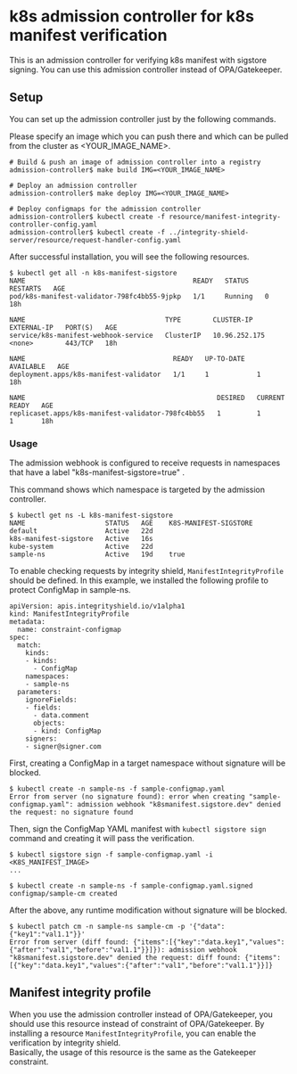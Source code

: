 # k8s admission controller for k8s manifest verification

This is an admission controller for verifying k8s manifest with sigstore signing.
You can use this admission controller instead of OPA/Gatekeeper.

## Setup
You can set up the admission controller just by the following commands.

Please specify an image which you can push there and which can be pulled from the cluster as <YOUR_IMAGE_NAME>.

```
# Build & push an image of admission controller into a registry
admission-controller$ make build IMG=<YOUR_IMAGE_NAME>

# Deploy an admission controller
admission-controller$ make deploy IMG=<YOUR_IMAGE_NAME>

# Deploy configmaps for the admission controller
admission-controller$ kubectl create -f resource/manifest-integrity-controller-config.yaml
admission-controller$ kubectl create -f ../integrity-shield-server/resource/request-handler-config.yaml
```
After successful installation, you will see the following resources.
```
$ kubectl get all -n k8s-manifest-sigstore                                  
NAME                                          READY   STATUS    RESTARTS   AGE
pod/k8s-manifest-validator-798fc4bb55-9jpkp   1/1     Running   0          18h

NAME                                   TYPE        CLUSTER-IP      EXTERNAL-IP   PORT(S)   AGE
service/k8s-manifest-webhook-service   ClusterIP   10.96.252.175   <none>        443/TCP   18h

NAME                                     READY   UP-TO-DATE   AVAILABLE   AGE
deployment.apps/k8s-manifest-validator   1/1     1            1           18h

NAME                                                DESIRED   CURRENT   READY   AGE
replicaset.apps/k8s-manifest-validator-798fc4bb55   1         1         1       18h
```


### Usage

The admission webhook is configured to receive requests in namespaces that have a label "k8s-manifest-sigstore=true" .

This command shows which namespace is targeted by the admission controller.
```
$ kubectl get ns -L k8s-manifest-sigstore
NAME                    STATUS   AGE    K8S-MANIFEST-SIGSTORE
default                 Active   22d
k8s-manifest-sigstore   Active   16s
kube-system             Active   22d
sample-ns               Active   19d    true
```
To enable checking requests by integrity shield, `ManifestIntegrityProfile` should be defined.
In this example, we installed the following profile to protect ConfigMap in sample-ns.

```
apiVersion: apis.integrityshield.io/v1alpha1
kind: ManifestIntegrityProfile
metadata:
  name: constraint-configmap
spec:
  match:
    kinds:
    - kinds:
      - ConfigMap
    namespaces:
    - sample-ns
  parameters:
    ignoreFields:
    - fields:
      - data.comment
      objects:
      - kind: ConfigMap
    signers:
    - signer@signer.com
```

First, creating a ConfigMap in a target namespace without signature will be blocked.
```
$ kubectl create -n sample-ns -f sample-configmap.yaml
Error from server (no signature found): error when creating "sample-configmap.yaml": admission webhook "k8smanifest.sigstore.dev" denied the request: no signature found
```

Then, sign the ConfigMap YAML manifest with `kubectl sigstore sign` command and creating it will pass the verification.
```
$ kubectl sigstore sign -f sample-configmap.yaml -i <K8S_MANIFEST_IMAGE>
...

$ kubectl create -n sample-ns -f sample-configmap.yaml.signed
configmap/sample-cm created
```

After the above, any runtime modification without signature will be blocked.
```
$ kubectl patch cm -n sample-ns sample-cm -p '{"data":{"key1":"val1.1"}}'
Error from server (diff found: {"items":[{"key":"data.key1","values":{"after":"val1","before":"val1.1"}}]}): admission webhook "k8smanifest.sigstore.dev" denied the request: diff found: {"items":[{"key":"data.key1","values":{"after":"val1","before":"val1.1"}}]}
```


## Manifest integrity profile
When you use the admission controller instead of OPA/Gatekeeper, you should use this resource instead of constraint of OPA/Gatekeeper.
By installing a resource `ManifestIntegrityProfile`, you can enable the verification by integrity shield.  
Basically, the usage of this resource is the same as the Gatekeeper constraint.

